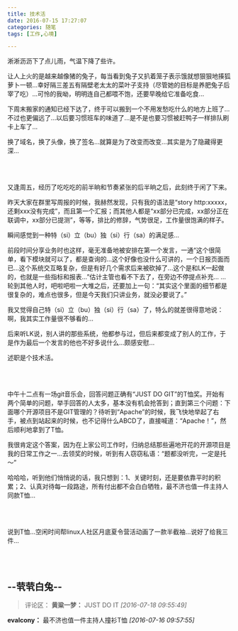 ```yaml
---
title: 技术活
date: 2016-07-15 17:27:07
categories: 随笔
tags: [工作,心境]

---
```

淅淅沥沥下了点儿雨，气温下降了些许。

让人上火的是越来越像猪的兔子，每当看到兔子又扒着笼子表示饿就想狠狠地揍狐萝卜一顿...幸好隔三差五有隔壁老太太的菜叶子支持（尽管她的目标是养肥兔子后宰了吃）...可怜的我呦，明明连自己都喂不饱，还要早晚给它准备吃食...

下周末搬家的通知已经下达了，终于可以搬到一个不用发愁吃什么的地方上班了...不过也更偏远了...以后要习惯班车的味道了...是不是也要习惯被赶鸭子一样排队刷卡上车了...

换了域名，换了头像，换了签名...就算是为了改变而改变...其实是为了隐藏得更深...

<br /><br />

又逢周五，经历了吃吃吃的前半晌和节奏紧张的后半晌之后，此刻终于闲了下来。

昨天大家在群里写周报的时候，我赫然发现，只有我的语法是“story http:xxxxx，还剩xxx没有完成”，而且第一个汇报；而其他人都是“xx部分已完成，xx部分正在联调中，xx部分已提测”，等等，排比的修辞，气势很足，工作量很饱满的样子。

瞬间感觉到一种特（si）立（bu）独（si）行（sa）的满足感...

前段时间分享业务时也这样，毫无准备地被安排在第一个发言，一通“这个很简单，看下模块就可以了，都是查询的...这个好像也没什么可讲的，一个日报页面而已...这个系统交互略复杂，但是有好几个需求后来被砍掉了...这个是和LK一起做的，也就是一些指标和报表...”估计主管也看不下去了，在旁边不停提点补充... ...轮到其他人时，吧啦吧啦一大堆之后，还要加上一句：“其实这个里面的细节都是很复杂的，难点也很多，但是今天我们只讲业务，就没必要说了。”

我又觉得自己特（si）立（bu）独（si）行（sa）了，特么的就差很得意地说：啊，我其实工作量很不够看的...

后来听LK说，别人讲的那些系统，他都参与过，但后来都变成了别人的工作，于是作为最后一个发言的他也不好多说什么...颇感安慰...

述职是个技术活。

<br /><br />

中午十二点有一场git音乐会，回答问题正确有“JUST DO GIT”的T恤奖。开始有两个简单的问题，举手回答的人太多，基本没有机会抢答到；直到第三个问题：下面哪个开源项目不是GIT管理的？待听到“Apache”的时候，我飞快地举起了右手，被点到站起来的时候，也不记得什么ABCD了，直接喊道：“Apache！”，然后顺利地拿到了T恤。

我很肯定这个答案，因为在上家公司工作时，归纳总结那些遍地开花的开源项目是我的日常工作之一...去领奖的时候，听到有人窃窃私语：“题都没听完，一定是托～”

哈哈哈，听到他们悄悄说的话，我只想到：1、关键时刻，还是要依靠平时的积累；2、认真对待每一段路途，所有付出都不会白白牺牲，最不济也值一件主持人同款T恤...

<br /><br />

说到T恤...空闲时间帮linux人社区月底夏令营活动画了一款半截袖...说好了给我三件...

<br /><br />

--茕茕白兔--
---
>评论区：
>**黄粱一梦：** JUST DO IT  *[2016-07-18 09:55:49]*
>
**evalcony：** 最不济也值一件主持人撞衫T恤  *[2016-07-16 09:57:55]*
>
